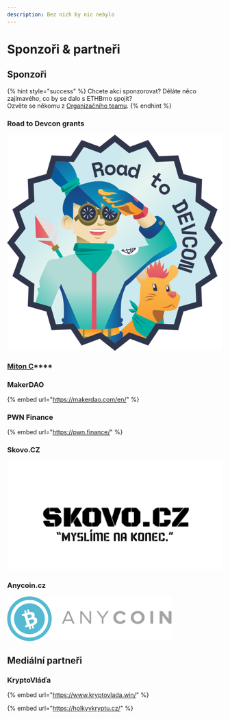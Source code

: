 ```yaml
---
description: Bez nich by nic nebylo
---
```


# Sponzoři & partneři

## Sponzoři

{% hint style="success" %}
Chcete akci sponzorovat? Děláte něco zajímavého, co by se dalo s ETHBrno spojit?\
Ozvěte se někomu z [Organizačního teamu](./#organizacni-team).
{% endhint %}

### Road to Devcon grants

![](../../.gitbook/assets/ETH-RTD-badge-lightblue-darkblue.png)

### [**Miton C**](https://mitonc.com/)****

### **MakerDAO**

{% embed url="https://makerdao.com/en/" %}

### **PWN Finance**

{% embed url="https://pwn.finance/" %}

### Skovo.CZ

![](../../.gitbook/assets/skovo.png)

### Anycoin.cz

![](../../.gitbook/assets/anycoin.svg)

## Mediální partneři

### KryptoVláďa

{% embed url="https://www.kryptovlada.win/" %}

{% embed url="https://holkyvkryptu.cz/" %}



